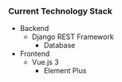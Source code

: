 ### Current Technology Stack
* Backend
  * Django REST Framework
    * Database
* Frontend
  * Vue.js 3
    * Element Plus   
